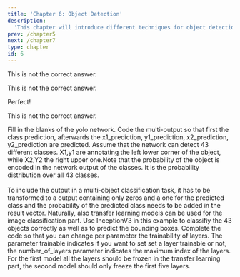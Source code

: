 ```yaml
---
title: 'Chapter 6: Object Detection'
description:
  'This chapter will introduce different techniques for object detection'
prev: /chapter5
next: /chapter7
type: chapter
id: 6
---
```


<exercise id="41" title="Object detection" type="slides">

<slides source="chapter6_01_ObjectDetection">
</slides>

</exercise>

<exercise id="42" title="Object detection architectures">
<choice id=1>

<opt text="YOLO is a two stage method">

This is not the correct answer.

</opt>

<opt text="Two stage methods split the localization and classification task">

This is not the correct answer.

</opt>

<opt text="Two stage methods split the regional proposal and classification task" correct=True>

Perfect!

</opt>

<opt text="Faster R-CNN is a one stage method">

This is not the correct answer.

</opt>
</choice>
</exercise>


<exercise id="43"  title="Hands on - YOLO">
    Fill in the blanks of the yolo network. Code the multi-output so that first the class prediction, afterwards the x1_prediction, y1_prediction, x2_prediction, y2_prediction are predicted. Assume that the network can detect 43 different classes. X1,y1 are annotating the left lower corner of the object, while X2,Y2 the right upper one.Note that the probability of the object is encoded in the network output of the classes. It is the probability distribution over all 43 classes. <br><br>
    To include the output in a multi-object classification task, it has to be transformed to a output containing only zeros and a one for the predicted class and the probability of the predicted class needs to be added in the result vector. 
<codeblock id="06_01">
</codeblock>
</exercise>

<exercise id="44"  title="Hands on - YOLO (2)">
 	Naturally, also transfer learning models can be used for the image classification part. Use InceptionV3 in this example to classifiy the 43 objects correctly as well as to predict the bounding boxes.
<codeblock id="06_02">
</codeblock>
</exercise>

<exercise id="45"  title="Hands on - YOLO (3)">
 	Complete the code so that you can change per parameter the trainability of layers.
 	The parameter trainable indicates if you want to set set a layer trainable or not, the number_of_layers parameter indicates the maximum index of the layers. For the first model all the layers should be frozen in the transfer learning part, the second model should only freeze the first five layers.
<codeblock id="06_03">
</codeblock>
</exercise>

<exercise id="46" title="Transfer Learning and Obejct detection" type="slides">

<slides source="chapter6_02_ObjectDetection_TransferLearning">
</slides>

</exercise>

<exercise id="47" title="Playing with the code - Object Detection">
	
</exercise>